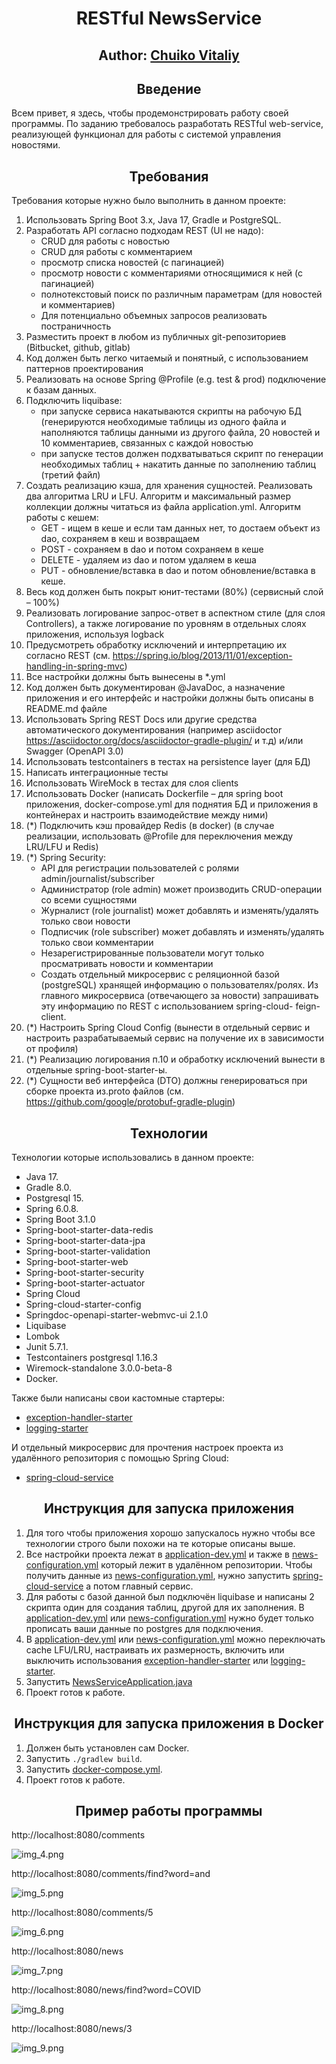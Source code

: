 <h1 align="center"> RESTful NewsService</h1>
<h2 align="center">Author: <a href="https://github.com/Alivit" target="_blank">Chuiko Vitaliy</a></h2>
<h2 align="center">Введение</h2>
Всем привет, я здесь, чтобы продемонстрировать работу своей программы. 
По заданию требовалось разработать RESTful web-service, реализующей функционал для работы с системой управления новостями.

<h2 align="center">Требования</h2>
Требования которые нужно было выполнить в данном проекте:

1. Использовать Spring Boot 3.x, Java 17, Gradle и PostgreSQL.
2. Разработать API согласно подходам REST (UI не надо):
    -  CRUD для работы с новостью
    -  CRUD для работы с комментарием
    -  просмотр списка новостей (с пагинацией)
    -  просмотр новости с комментариями относящимися к ней (с пагинацией)
    -  полнотекстовый поиск по различным параметрам (для новостей и комментариев)
    -  Для потенциально объемных запросов реализовать постраничность
3.  Разместить проект в любом из публичных git-репозиториев (Bitbucket, github, gitlab)
4.  Код должен быть легко читаемый и понятный, с использованием паттернов проектирования
5.  Реализовать на основе   Spring @Profile (e.g. test & prod) подключение к базам данных.
6.  Подключить liquibase:
    - при запуске сервиса накатываются скрипты на рабочую БД (генерируются необходимые таблицы из одного файла и наполняются таблицы данными из другого файла, 20 новостей и 10 комментариев, связанных с каждой новостью
    - при запуске тестов должен подхватываться скрипт по генерации необходимых таблиц + накатить данные по заполнению таблиц (третий файл)
7.  Создать реализацию кэша, для хранения сущностей. Реализовать два алгоритма LRU и LFU. Алгоритм и максимальный размер коллекции должны читаться из файла application.yml. Алгоритм работы с кешем:
    - GET - ищем в кеше и если там данных нет, то достаем объект из dao, сохраняем в кеш и возвращаем
    - POST - сохраняем в dao и потом сохраняем в кеше
    - DELETE - удаляем из dao и потом удаляем в кеша
    - PUT - обновление/вставка в dao и потом обновление/вставка в кеше.
8.  Весь код должен быть покрыт юнит-тестами (80%) (сервисный слой – 100%)
9.  Реализовать логирование запрос-ответ в аспектном стиле (для слоя Controllers), а также логирование по уровням в отдельных слоях приложения, используя logback
10.  Предусмотреть обработку исключений и интерпретацию их согласно REST (см. https://spring.io/blog/2013/11/01/exception-handling-in-spring-mvc)
11.  Все настройки должны быть вынесены в *.yml
12.  Код должен быть документирован @JavaDoc, а назначение приложения и его интерфейс и настройки должны быть описаны в README.md файле
13.  Использовать Spring REST Docs или другие средства автоматического документирования (например asciidoctor https://asciidoctor.org/docs/asciidoctor-gradle-plugin/ и т.д) и/или Swagger (OpenAPI 3.0)
14.  Использовать testcontainers в тестах на persistence layer (для БД)
15.  Написать интеграционные тесты
16.  Использовать WireMock в тестах для слоя clients
17.  Использовать Docker (написать Dockerfile – для spring boot приложения, docker-compose.yml для поднятия БД и приложения в контейнерах и настроить взаимодействие между ними)
18.  (*) Подключить кэш провайдер Redis (в docker) (в случае реализации, использовать @Profile для переключения между LRU/LFU и Redis)
19.  (*) Spring Security:
     -  API для регистрации пользователей с ролями admin/journalist/subscriber
     -  Администратор (role admin) может производить CRUD-операции со всеми сущностями
     -  Журналист (role journalist) может добавлять и изменять/удалять только свои новости
     -  Подписчик (role subscriber) может добавлять и изменять/удалять только свои комментарии
     -  Незарегистрированные пользователи могут только просматривать новости и комментарии
     -  Создать отдельный микросервис с реляционной базой (postgreSQL) хранящей
        информацию о пользователях/ролях. Из главного микросервиса (отвечающего за
        новости) запрашивать эту информацию по REST с использованием spring-cloud-
        feign-client.
20.  (*) Настроить Spring Cloud Config (вынести в отдельный сервис и настроить разрабатываемый сервис на получение их в зависимости от профиля)
21.  (*) Реализацию логирования п.10 и обработку исключений вынести в отдельные
       spring-boot-starter-ы.
22.  (*) Сущности веб интерфейса (DTO) должны генерироваться при сборке проекта из.proto файлов (см. https://github.com/google/protobuf-gradle-plugin)

<h2 align="center">Технологии</h2>
Технологии которые использовались в данном проекте:

- Java 17.
- Gradle 8.0.
- Postgresql 15.
- Spring 6.0.8.
- Spring Boot 3.1.0
- Spring-boot-starter-data-redis
- Spring-boot-starter-data-jpa
- Spring-boot-starter-validation
- Spring-boot-starter-web
- Spring-boot-starter-security
- Spring-boot-starter-actuator
- Spring Cloud
- Spring-cloud-starter-config
- Springdoc-openapi-starter-webmvc-ui 2.1.0
- Liquibase
- Lombok
- Junit 5.7.1.
- Testcontainers postgresql 1.16.3
- Wiremock-standalone 3.0.0-beta-8
- Docker.

Также были написаны свои кастомные стартеры:

- [exception-handler-starter](exception-handler-starter)
- [logging-starter](logging-starter)

И отдельный микросервис для прочтения настроек проекта из удалённого репозитория с помощью Spring Cloud:

- [spring-cloud-service](spring-cloud-service)

<h2 align="center">Инструкция для запуска приложения</h2>

1. Для того чтобы приложения хорошо запускалось нужно чтобы все технологии строго были похожи на те которые описаны выше.
2. Все настройки проекта лежат в [application-dev.yml](src/main/resources/application-dev.yml)
   и также в [news-configuration.yml](https://github.com/Alivit/SpringCloudConfigService/tree/master/configuration) который лежит в удалённом репозитории.
   Чтобы получить данные из [news-configuration.yml](https://github.com/Alivit/SpringCloudConfigService/tree/master/configuration), нужно запустить [spring-cloud-service](spring-cloud-service) а потом главный сервис.
3. Для работы с базой данной был подключён liquibase и написаны 2 скрипта один для создания таблиц, другой для их заполнения.
   В [application-dev.yml](src/main/resources/application-dev.yml) или [news-configuration.yml](https://github.com/Alivit/SpringCloudConfigService/tree/master/configuration) нужно будет только прописать ваши данные по postgres для подключения.
4. В [application-dev.yml](src/main/resources/application-dev.yml) или [news-configuration.yml](https://github.com/Alivit/SpringCloudConfigService/tree/master/configuration) можно переключать cache LFU/LRU, настраивать их размерность, 
   включить или выключить использования [exception-handler-starter](exception-handler-starter) или [logging-starter](logging-starter).
5. Запустить [NewsServiceApplication.java](src/main/java/ru/clevertec/news/NewsServiceApplication.java)
6. Проект готов к работе.

<h2 align="center">Инструкция для запуска приложения в Docker</h2>

1. Должен быть установлен сам Docker.
2. Запустить `./gradlew build`.
3. Запустить [docker-compose.yml](docker-compose.yaml).
4. Проект готов к работе.

<h2 align="center">Пример работы программы</h2>
http://localhost:8080/comments

![img_4.png](photo/img_4.png)

http://localhost:8080/comments/find?word=and

![img_5.png](photo/img_5.png)

http://localhost:8080/comments/5

![img_6.png](photo/img_6.png)

http://localhost:8080/news

![img_7.png](photo/img_7.png)

http://localhost:8080/news/find?word=COVID

![img_8.png](photo/img_8.png)

http://localhost:8080/news/3

![img_9.png](photo/img_9.png)
